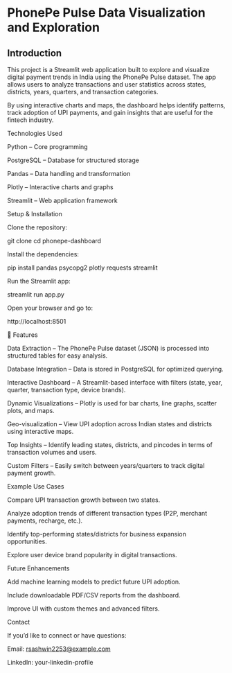 # PhonePe Pulse Data Visualization and Exploration

## Introduction

This project is a Streamlit web application built to explore and visualize digital payment trends in India using the PhonePe Pulse dataset. The app allows users to analyze transactions and user statistics across states, districts, years, quarters, and transaction categories.

By using interactive charts and maps, the dashboard helps identify patterns, track adoption of UPI payments, and gain insights that are useful for the fintech industry.

 Technologies Used

Python – Core programming

PostgreSQL – Database for structured storage

Pandas – Data handling and transformation

Plotly – Interactive charts and graphs

Streamlit – Web application framework

Setup & Installation

Clone the repository:

git clone <your-repo-link>
cd phonepe-dashboard


Install the dependencies:

pip install pandas psycopg2 plotly requests streamlit


Run the Streamlit app:

streamlit run app.py


Open your browser and go to:

http://localhost:8501

🎯 Features

Data Extraction – The PhonePe Pulse dataset (JSON) is processed into structured tables for easy analysis.

Database Integration – Data is stored in PostgreSQL for optimized querying.

Interactive Dashboard – A Streamlit-based interface with filters (state, year, quarter, transaction type, device brands).

Dynamic Visualizations – Plotly is used for bar charts, line graphs, scatter plots, and maps.

Geo-visualization – View UPI adoption across Indian states and districts using interactive maps.

Top Insights – Identify leading states, districts, and pincodes in terms of transaction volumes and users.

Custom Filters – Easily switch between years/quarters to track digital payment growth.

Example Use Cases

Compare UPI transaction growth between two states.

Analyze adoption trends of different transaction types (P2P, merchant payments, recharge, etc.).

Identify top-performing states/districts for business expansion opportunities.

Explore user device brand popularity in digital transactions.

Future Enhancements

Add machine learning models to predict future UPI adoption.

Include downloadable PDF/CSV reports from the dashboard.

Improve UI with custom themes and advanced filters.

Contact

If you’d like to connect or have questions:

Email: rsashwin2253@example.com

LinkedIn: your-linkedin-profile
